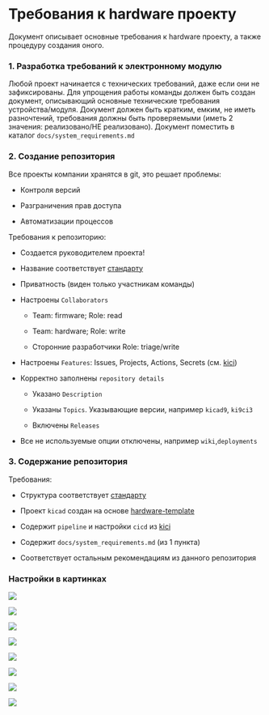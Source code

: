 # Требования к hardware проекту

Документ описывает основные требования к hardware проекту, а также процедуру создания оного.

### 1. Разработка требований к электронному модулю

Любой проект начинается с технических требований, даже если они не зафиксированы. Для упрощения работы команды должен быть создан документ, описывающий основные технические требования устройства/модуля. Документ должен быть кратким, емким, не иметь разночтений, требования должны быть проверяемыми (иметь 2 значения: реализовано/НЕ реализовано). Документ поместить в каталог `docs/system_requirements.md`

### 2. Создание репозитория

Все проекты компании хранятся в git, это решает проблемы:

- Контроля версий

- Разграничения прав доступа

- Автоматизации процессов

Требования к репозиторию:

- Создается руководителем проекта!

- Название соответствует [стандарту](./general_naming_guid.md)

- Приватность (виден только участникам команды)

- Настроены `Collaborators`
  
  - Team: firmware; Role: read
  
  - Team: hardware; Role: write
  
  - Сторонние разработчики Role: triage/write

- Настроены `Features`: Issues, Projects, Actions, Secrets (см. [kici](https://github.com/MuratovAS/kici))

- Корректно заполнены `repository details`
  
  - Указано `Description`
  
  - Указаны `Topics`. Указывающие версии, например `kicad9`, `ki9ci3`
  
  - Включены `Releases`

- Все не используемые опции отключены, например `wiki`,`deployments`

### 3. Содержание репозитория

Требования:

- Структура соответствует [стандарту](./hardware_repository_structure.md)

- Проект `kicad` создан на основе [hardware-template](https://github.com/Artel-Inc/hardware-template)

- Содержит `pipeline` и настройки `cicd` из [kici](https://github.com/MuratovAS/kici)

- Содержит `docs/system_requirements.md` (из 1 пункта)

- Соответствует остальным рекомендациям из данного репозитория

### Настройки в картинках

![](design/2025-04-20-20-37-14-image.png)

![](design/2025-04-20-20-27-14-image.png)

![](design/2025-04-20-20-28-11-image.png)

![](design/2025-04-20-20-29-53-image.png)

![](design/2025-04-20-20-30-32-image.png)

![](design/2025-04-20-20-31-44-image.png)

![](design/2025-04-20-20-32-52-image.png)

![](design/2025-04-20-20-33-18-image.png)
